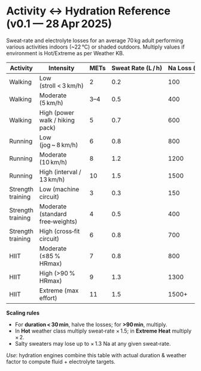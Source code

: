 # Activity ↔ Hydration Reference  (v0.1 — 28 Apr 2025)

Sweat‑rate and electrolyte losses for an average 70 kg adult performing various activities indoors (~22 °C) or shaded outdoors.  Multiply values if environment is Hot/Extreme as per Weather KB.

| Activity | Intensity | METs | Sweat Rate (L / h) | Na Loss (mg / h) | K Loss (mg / h) |
|----------|-----------|------|--------------------|------------------|-----------------|
| Walking | Low (stroll < 3 km/h) | 2 | 0.2 | 100 | 40 |
| Walking | Moderate (5 km/h) | 3–4 | 0.5 | 400 | 100 |
| Walking | High (power walk / hiking pack) | 5 | 0.7 | 600 | 150 |
| Running | Low (jog ~ 8 km/h) | 6 | 0.8 | 800 | 200 |
| Running | Moderate (10 km/h) | 8 | 1.2 | 1200 | 250 |
| Running | High (interval / 13 km/h) | 10 | 1.5 | 1500 | 300 |
| Strength training | Low (machine circuit) | 3 | 0.3 | 150 | 50 |
| Strength training | Moderate (standard free‑weights) | 4 | 0.5 | 400 | 120 |
| Strength training | High (cross‑fit circuit) | 6 | 0.8 | 700 | 180 |
| HIIT | Moderate (≤85 % HRmax) | 7 | 0.8 | 800 | 200 |
| HIIT | High (>90 % HRmax) | 9 | 1.3 | 1300 | 250 |
| HIIT | Extreme (max effort) | 11 | 1.5 | 1500+ | 300 |

**Scaling rules**

* For **duration < 30 min**, halve the losses; for **>90 min**, multiply.
* In **Hot** weather class multiply sweat‑rate × 1.5; in **Extreme Heat** multiply × 2.
* Salty sweaters may lose up to × 1.3 Na at any given sweat‑rate.

*Use*: hydration engines combine this table with actual duration & weather factor to compute fluid + electrolyte targets.